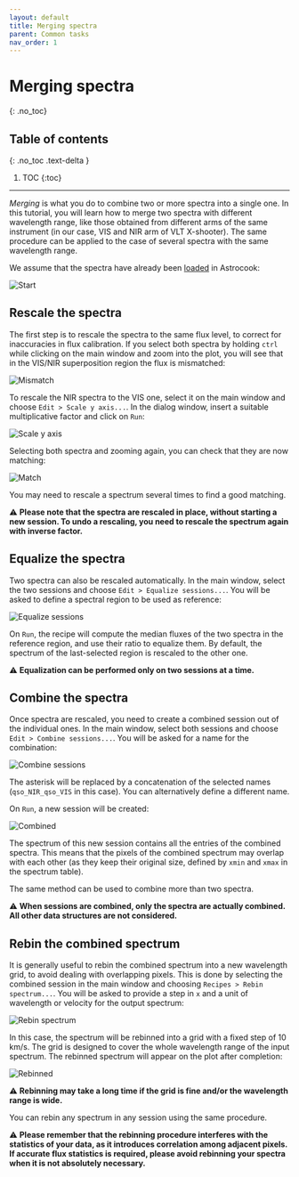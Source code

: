 ```yaml
---
layout: default
title: Merging spectra
parent: Common tasks
nav_order: 1
---
```


# Merging spectra
{: .no_toc}

## Table of contents
{: .no_toc .text-delta }

1. TOC
{:toc}
---

*Merging* is what you do to combine two or more spectra into a single one. In this tutorial, you will learn how to merge two spectra with different wavelength range, like those obtained from different arms of the same instrument (in our case, VIS and NIR arm of VLT X-shooter). The same procedure can be applied to the case of several spectra with the same wavelength range.

We assume that the spectra have already been [loaded](gui.md#launch-the-gui) in Astrocook:

![Start](img/merging_start.png)

## Rescale the spectra

The first step is to rescale the spectra to the same flux level, to correct for inaccuracies in flux calibration. If you select both spectra by holding `ctrl` while clicking on the main window and zoom into the plot, you will see that in the VIS/NIR superposition region the flux is mismatched:

![Mismatch](img/merging_mismatch.png)

To rescale the NIR spectra to the VIS one, select it on the main window and choose `Edit > Scale y axis...`. In the dialog window, insert a suitable multiplicative factor and click on `Run`:

![Scale y axis](img/merging_scale_y_axis.png)

Selecting both spectra and zooming again, you can check that they are now matching:

![Match](img/merging_match.png)

You may need to rescale a spectrum several times to find a good matching.

⚠️ **Please note that the spectra are rescaled in place, without starting a new session. To undo a rescaling, you need to rescale the spectrum again with inverse factor.**

## Equalize the spectra

Two spectra can also be rescaled automatically. In the main window, select the two sessions and choose `Edit > Equalize sessions...`. You will be asked to define a spectral region to be used as reference:

![Equalize sessions](img/merging_equalize_sessions.png)

On `Run`, the recipe will compute the median fluxes of the two spectra in the reference region, and use their ratio to equalize them. By default, the spectrum of the last-selected region is rescaled to the other one.

⚠️ **Equalization can be performed only on two sessions at a time.**


## Combine the spectra

Once spectra are rescaled, you need to create a combined session out of the individual ones. In the main window, select both sessions and choose `Edit > Combine sessions...`. You will be asked for a name for the combination:

![Combine sessions](img/merging_combine_sessions.png)

The asterisk will be replaced by a concatenation of the selected names (`qso_NIR_qso_VIS` in this case). You can alternatively define a different name.

On `Run`, a new session will be created:

![Combined](img/merging_combined.png)

The spectrum of this new session contains all the entries of the combined spectra. This means that the pixels of the combined spectrum may overlap with each other (as they keep their original size, defined by `xmin` and `xmax` in the spectrum table).

The same method can be used to combine more than two spectra.

⚠️ **When sessions are combined, only the spectra are actually combined. All other data structures are not considered.**

## Rebin the combined spectrum

It is generally useful to rebin the combined spectrum into a new wavelength grid, to avoid dealing with overlapping pixels. This is done by selecting the combined session in the main window and choosing `Recipes > Rebin spectrum...`. You will be asked to provide a step in `x` and a unit of wavelength or velocity for the output spectrum:

![Rebin spectrum](img/merging_rebin_spectrum.png)

In this case, the spectrum will be rebinned into a grid with a fixed step of 10 km/s. The grid is designed to cover the whole wavelength range of the input spectrum. The rebinned spectrum will appear on the plot after completion:

![Rebinned](img/merging_rebinned.png)

⚠️ **Rebinning may take a long time if the grid is fine and/or the wavelength range is wide.**

You can rebin any spectrum in any session using the same procedure.

⚠️ **Please remember that the rebinning procedure interferes with the statistics of your data, as it introduces correlation among adjacent pixels. If accurate flux statistics is required, please avoid rebinning your spectra when it is not absolutely necessary.**
